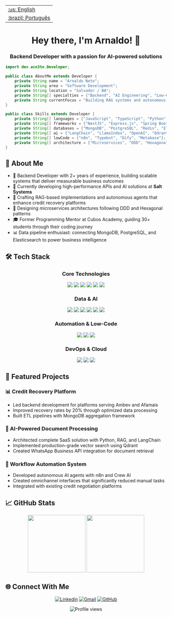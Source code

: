 <table>
 <tr><td><a href="https://github.com/acn3to/acn3to/blob/main/readme.md">:us: English</a></td></tr>
 <tr><td><a href="https://github.com/acn3to/acn3to/blob/main/readme-ptBR.md">:brazil: Português</a></td></tr>
</table>

<div align="center">
  <h1>Hey there, I'm Arnaldo! 👋</h1>
  <h3>Backend Developer with a passion for AI-powered solutions</h3>
</div>

```java
import dev.acn3to.Developer;

public class AboutMe extends Developer {
    private String name = "Arnaldo Neto";
    private String area = "Software Development";
    private String location = "Salvador / BA";
    private String[] specialties = {"Backend", "AI Engineering", "Low-Code", "Cloud Infrastructure"};
    private String currentFocus = "Building RAG systems and autonomous agents";
}

public class Skills extends Developer {
    private String[] languages = {"JavaScript", "TypeScript", "Python", "Java"};
    private String[] frameworks = {"NestJS", "Express.js", "Spring Boot", "Angular"};
    private String[] databases = {"MongoDB", "PostgreSQL", "Redis", "Elasticsearch"};
    private String[] ai = {"LangChain", "LlamaIndex", "OpenAI", "Qdrant", "RAG", "Crew AI"};
    private String[] lowCode = {"n8n", "Typebot", "Dify", "Metabase"};
    private String[] architecture = {"Microservices", "DDD", "Hexagonal Architecture", "RESTful APIs"};
}
```

## 💫 About Me

- 🚀 Backend Developer with 2+ years of experience, building scalable systems that deliver measurable business outcomes
- 💼 Currently developing high-performance APIs and AI solutions at **Salt Systems**
- 🤖 Crafting RAG-based implementations and autonomous agents that enhance credit recovery platforms
- 🧩 Designing microservices architectures following DDD and Hexagonal patterns
- 🎓 Former Programming Mentor at Cubos Academy, guiding 30+ students through their coding journey
- 📊 Data pipeline enthusiast: connecting MongoDB, PostgreSQL, and Elasticsearch to power business intelligence

## 🛠️ Tech Stack

<div align="center">
  
### Core Technologies
  
<img src="https://img.shields.io/badge/Node%20js-339933?style=for-the-badge&logo=nodedotjs&logoColor=white" />
<img src="https://img.shields.io/badge/TypeScript-007ACC?style=for-the-badge&logo=typescript&logoColor=white" />
<img src="https://img.shields.io/badge/Python-FFD43B?style=for-the-badge&logo=python&logoColor=blue" />
<img src="https://img.shields.io/badge/nestjs-E0234E?style=for-the-badge&logo=nestjs&logoColor=white" />
<img src="https://img.shields.io/badge/Java-ED8B00?style=for-the-badge&logo=openjdk&logoColor=white" />
<img src="https://img.shields.io/badge/Spring%20Boot-6DB33F?style=for-the-badge&logo=springboot&logoColor=white" />

### Data & AI
  
<img src="https://img.shields.io/badge/MongoDB-4EA94B?style=for-the-badge&logo=mongodb&logoColor=white" />
<img src="https://img.shields.io/badge/PostgreSQL-316192?style=for-the-badge&logo=postgresql&logoColor=white" />
<img src="https://img.shields.io/badge/LangChain-121212?style=for-the-badge&logo=langchain&logoColor=white" />
<img src="https://img.shields.io/badge/OpenAI-412991?style=for-the-badge&logo=openai&logoColor=white" />
<img src="https://img.shields.io/badge/Qdrant-121212?style=for-the-badge&logo=qdrant&logoColor=white" />
<img src="https://img.shields.io/badge/Elasticsearch-005571?style=for-the-badge&logo=elasticsearch&logoColor=white" />

### Automation & Low-Code
  
<img src="https://img.shields.io/badge/n8n-121212?style=for-the-badge&logo=n8n&logoColor=white" />
<img src="https://img.shields.io/badge/Typebot-5E5CE6?style=for-the-badge&logo=typebot&logoColor=white" />
<img src="https://img.shields.io/badge/Dify-FF6C37?style=for-the-badge&logo=dify&logoColor=white" />

### DevOps & Cloud
  
<img src="https://img.shields.io/badge/Docker-2CA5E0?style=for-the-badge&logo=docker&logoColor=white" />
<img src="https://img.shields.io/badge/Amazon_AWS-232F3E?style=for-the-badge&logo=amazon-aws&logoColor=white" />
<img src="https://img.shields.io/badge/Github%20Actions-282a2e?style=for-the-badge&logo=githubactions&logoColor=367cfe" />
</div>

## 🚀 Featured Projects

### 📊 Credit Recovery Platform
- Led backend development for platforms serving Ambev and Afamais
- Improved recovery rates by 20% through optimized data processing
- Built ETL pipelines with MongoDB aggregation framework

### 🤖 AI-Powered Document Processing
- Architected complete SaaS solution with Python, RAG, and LangChain
- Implemented production-grade vector search using Qdrant
- Created WhatsApp Business API integration for document retrieval

### 🔄 Workflow Automation System
- Developed autonomous AI agents with n8n and Crew AI
- Created omnichannel interfaces that significantly reduced manual tasks
- Integrated with existing credit negotiation platforms

## 📈 GitHub Stats

<div align="center">
  <img height="180em" src="https://github-readme-stats.vercel.app/api?username=acn3to&theme=tokyonight&show_icons=true" />
  <img height="180em" src="https://github-readme-streak-stats.herokuapp.com/?user=acn3to&theme=tokyonight" />
</div>

## 🌐 Connect With Me

<div align="center">
 
[![Linkedin](https://img.shields.io/badge/-Arnaldo_Neto-0077B5?style=flat-square&logo=Linkedin&logoColor=white&link=https://www.linkedin.com/in/arnaldo-fullstack)](https://www.linkedin.com/in/arnaldo-fullstack)
[![Gmail](https://img.shields.io/badge/-costanetoow@email.com-D14836?style=flat-square&logo=Gmail&logoColor=white&link=mailto:costanetoow@email.com)](mailto:costanetoow@email.com)
[![GitHub](https://img.shields.io/github/followers/acn3to?label=follow&style=social)](https://github.com/acn3to)

</div>

<div align="center">
  <img src="https://komarev.com/ghpvc/?username=acn3to&color=blueviolet&style=flat-square" alt="Profile views" />
</div>
